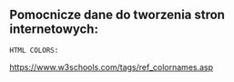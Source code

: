 ## Pomocnicze dane do tworzenia stron internetowych:


```
HTML COLORS:
```
https://www.w3schools.com/tags/ref_colornames.asp

